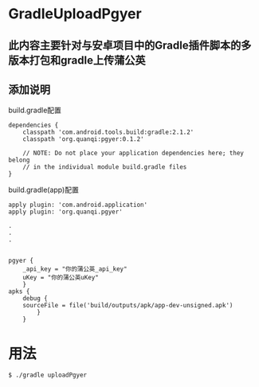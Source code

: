 # GradleUploadPgyer


## 此内容主要针对与安卓项目中的Gradle插件脚本的多版本打包和gradle上传蒲公英

## 添加说明

build.gradle配置




    dependencies {
        classpath 'com.android.tools.build:gradle:2.1.2'
        classpath 'org.quanqi:pgyer:0.1.2'

        // NOTE: Do not place your application dependencies here; they belong
        // in the individual module build.gradle files
    }
	
build.gradle(app)配置



	apply plugin: 'com.android.application'
	apply plugin: 'org.quanqi.pgyer'

	.
	.
	.
	
	
	pgyer {
        _api_key = "你的蒲公英_api_key"
        uKey = "你的蒲公英uKey"
		}
	apks {
		debug {
        sourceFile = file('build/outputs/apk/app-dev-unsigned.apk')
			}
		}
		
# 用法

	$ ./gradle uploadPgyer
	





